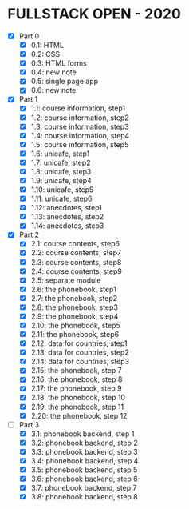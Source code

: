 # FULLSTACK OPEN - 2020

- [x] Part 0
  - [x] 0.1: HTML
  - [x] 0.2: CSS
  - [x] 0.3: HTML forms
  - [x] 0.4: new note
  - [x] 0.5: single page app
  - [x] 0.6: new note
- [x] Part 1
  - [x] 1.1: course information, step1
  - [x] 1.2: course information, step2
  - [x] 1.3: course information, step3
  - [x] 1.4: course information, step4
  - [x] 1.5: course information, step5
  - [x] 1.6: unicafe, step1
  - [x] 1.7: unicafe, step2
  - [x] 1.8: unicafe, step3
  - [x] 1.9: unicafe, step4
  - [x] 1.10: unicafe, step5
  - [x] 1.11: unicafe, step6
  - [x] 1.12: anecdotes, step1
  - [x] 1.13: anecdotes, step2
  - [x] 1.14: anecdotes, step3
- [x] Part 2
  - [x] 2.1: course contents, step6
  - [x] 2.2: course contents, step7
  - [x] 2.3: course contents, step8
  - [x] 2.4: course contents, step9
  - [x] 2.5: separate module
  - [x] 2.6: the phonebook, step1
  - [x] 2.7: the phonebook, step2
  - [x] 2.8: the phonebook, step3
  - [x] 2.9: the phonebook, step4
  - [x] 2.10: the phonebook, step5
  - [x] 2.11: the phonebook, step6
  - [x] 2.12: data for countries, step1
  - [x] 2.13: data for countries, step2
  - [x] 2.14: data for countries, step3
  - [x] 2.15: the phonebook, step 7
  - [x] 2.16: the phonebook, step 8
  - [x] 2.17: the phonebook, step 9
  - [x] 2.18: the phonebook, step 10
  - [x] 2.19: the phonebook, step 11
  - [x] 2.20: the phonebook, step 12
- [ ] Part 3
  - [x] 3.1: phonebook backend, step 1
  - [x] 3.2: phonebook backend, step 2
  - [x] 3.3: phonebook backend, step 3
  - [x] 3.4: phonebook backend, step 4
  - [x] 3.5: phonebook backend, step 5
  - [x] 3.6: phonebook backend, step 6
  - [x] 3.7: phonebook backend, step 7
  - [x] 3.8: phonebook backend, step 8
